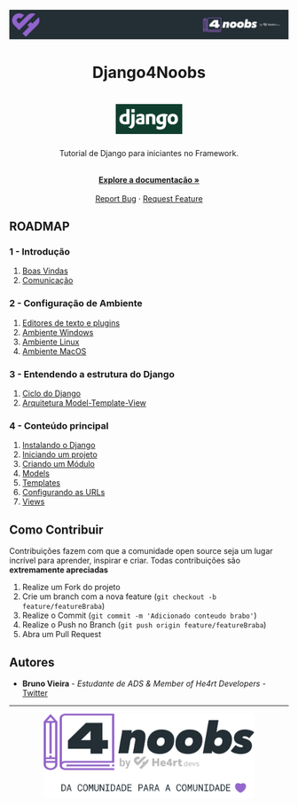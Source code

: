<!-- Logo 4noobs -->

<p align="center">
  <a href="https://github.com/he4rt/4noobs" target="_blank">
    <img src="images/header_4noobs.svg">
  </a>
</p>

<!-- Title -->

<h1 align="center">Django4Noobs</h1>

<h1 align="center">
  <img src="./images/django-min.png" alt="Django" width="120">
</h1>

<p align="center">Tutorial de Django para iniciantes no Framework.</p>

<p align="center">
    <br />
    <a href="https://docs.djangoproject.com/pt-br/4.0/"><strong>Explore a documentação »</strong></a>
    <br />
    <br />
    <a href="https://github.com/brunovhk/django4noobs/issues/new">Report Bug</a>
    ·
    <a href="https://github.com/brunovhk/django4noobs/issues/new">Request Feature</a>
</p>

## ROADMAP

### 1 - Introdução

1. [Boas Vindas](1-Introducao/1-Boas-vindas.md)
2. [Comunicação](1-Introducao/2-Comunicacao.md)

### 2 - Configuração de Ambiente

1. [Editores de texto e plugins](2-Ambiente/1-Editores-e-plugins.md)
2. [Ambiente Windows](2-Ambiente/2-Ambiente-windows.md)
3. [Ambiente Linux](2-Ambiente/3-Ambiente-linux.md)
4. [Ambiente MacOS](2-Ambiente/4-Ambiente-macos.md)

### 3 - Entendendo a estrutura do Django

1. [Ciclo do Django](3-Entendendo%20a%20estrutura/1-Ciclo.md)
2. [Arquitetura Model-Template-View](3-Entendendo%20a%20estrutura/2-MTV.md)

### 4 - Conteúdo principal

1. [Instalando o Django](4-Conteudo%20principal/1-Instalando-o-Django.md)
2. [Iniciando um projeto](4-Conteudo%20principal/2-Iniciando-um-projeto.md)
3. [Criando um Módulo](4-Conteudo%20principal/3-Módulos.md)
4. [Models](4-Conteudo%20principal/4-Models.md)
5. [Templates](4-Conteudo%20principal/5-Templates.md)
6. [Configurando as URLs](4-Conteudo%20principal/6-URLS.md)
7. [Views](4-Conteudo%20principal/7-Views.md)

<!-- CONTRIBUTING -->

## Como Contribuir

Contribuições fazem com que a comunidade open source seja um lugar incrível para aprender, inspirar e criar. Todas contribuições
são **extremamente apreciadas**

1. Realize um Fork do projeto
2. Crie um branch com a nova feature (`git checkout -b feature/featureBraba`)
3. Realize o Commit (`git commit -m 'Adicionado conteudo brabo'`)
4. Realize o Push no Branch (`git push origin feature/featureBraba`)
5. Abra um Pull Request

## Autores

- **Bruno Vieira** - _Estudante de ADS & Member of He4rt Developers_ - [Twitter](https://twitter.com/brunovhk)

---

<p align="center">
  <a href="https://github.com/he4rt/4noobs" target="_blank">
    <img src="images/footer_4noobs.svg" width="380">
  </a>
</p>